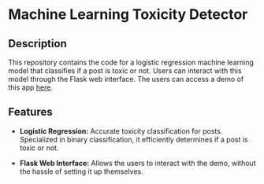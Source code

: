 # Machine Learning Toxicity Detector

## Description

This repository contains the code for a logistic regression machine learning model that classifies if a post is toxic or not. Users can interact with this model through the Flask web interface. The users can access a demo of this app [here]([link_to_demo](http://sinin.pythonanywhere.com/)).

## Features

- **Logistic Regression:** Accurate toxicity classification for posts. Specialized in binary classification, it efficiently determines if a post is toxic or not.
  
- **Flask Web Interface:** Allows the users to interact with the demo, without the hassle of setting it up themselves.
